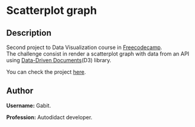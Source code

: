 # **Scatterplot graph**

## **Description**

Second project to Data Visualization course in [Freecodecamp][fcc].  
The challenge consist in render a scatterplot graph with data from an API using [Data-Driven Documents][d3](D3) library.

You can check the project [here][web].

## **Author**

**Username:** Gabit.

**Profession:** Autodidact developer.

[fcc]: https://www.freecodecamp.org
[d3]: https://d3js.org
[web]: https://gabit690.github.io/freecodecamp-scatterplot/